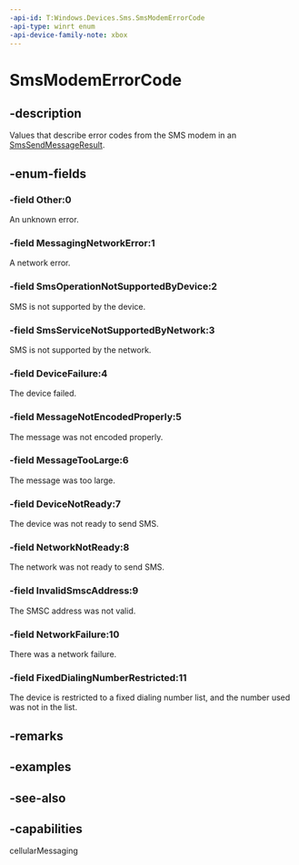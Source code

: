 ```yaml
---
-api-id: T:Windows.Devices.Sms.SmsModemErrorCode
-api-type: winrt enum
-api-device-family-note: xbox
---
```


<!-- Enumeration syntax
public enum Windows.Devices.Sms.SmsModemErrorCode : int
-->

# SmsModemErrorCode

## -description
Values that describe error codes from the SMS modem in an [SmsSendMessageResult](smssendmessageresult.md).

## -enum-fields
### -field Other:0
An unknown error.

### -field MessagingNetworkError:1
A network error.

### -field SmsOperationNotSupportedByDevice:2
SMS is not supported by the device.

### -field SmsServiceNotSupportedByNetwork:3
SMS is not supported by the network.

### -field DeviceFailure:4
The device failed.

### -field MessageNotEncodedProperly:5
The message was not encoded properly.

### -field MessageTooLarge:6
The message was too large.

### -field DeviceNotReady:7
The device was not ready to send SMS.

### -field NetworkNotReady:8
The network was not ready to send SMS.

### -field InvalidSmscAddress:9
The SMSC address was not valid.

### -field NetworkFailure:10
There was a network failure.

### -field FixedDialingNumberRestricted:11
The device is restricted to a fixed dialing number list, and the number used was not in the list.


## -remarks

## -examples

## -see-also


## -capabilities
cellularMessaging
